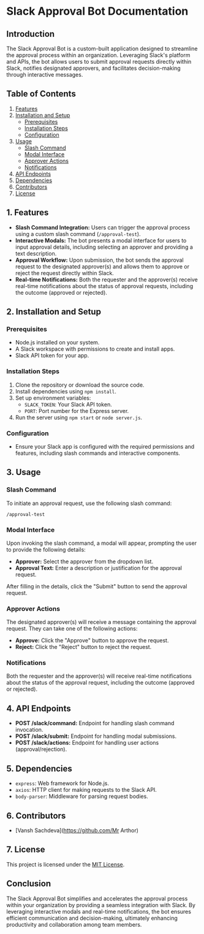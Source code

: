 # Slack Approval Bot Documentation

## Introduction

The Slack Approval Bot is a custom-built application designed to streamline the approval process within an organization. Leveraging Slack's platform and APIs, the bot allows users to submit approval requests directly within Slack, notifies designated approvers, and facilitates decision-making through interactive messages.

## Table of Contents

1. [Features](#features)
2. [Installation and Setup](#installation-and-setup)
   - [Prerequisites](#prerequisites)
   - [Installation Steps](#installation-steps)
   - [Configuration](#configuration)
3. [Usage](#usage)
   - [Slash Command](#slash-command)
   - [Modal Interface](#modal-interface)
   - [Approver Actions](#approver-actions)
   - [Notifications](#notifications)
4. [API Endpoints](#api-endpoints)
5. [Dependencies](#dependencies)
6. [Contributors](#contributors)
7. [License](#license)

## 1. Features <a name="features"></a>

- **Slash Command Integration:** Users can trigger the approval process using a custom slash command (`/approval-test`).
- **Interactive Modals:** The bot presents a modal interface for users to input approval details, including selecting an approver and providing a text description.
- **Approval Workflow:** Upon submission, the bot sends the approval request to the designated approver(s) and allows them to approve or reject the request directly within Slack.
- **Real-time Notifications:** Both the requester and the approver(s) receive real-time notifications about the status of approval requests, including the outcome (approved or rejected).

## 2. Installation and Setup <a name="installation-and-setup"></a>

### Prerequisites <a name="prerequisites"></a>

- Node.js installed on your system.
- A Slack workspace with permissions to create and install apps.
- Slack API token for your app.

### Installation Steps <a name="installation-steps"></a>

1. Clone the repository or download the source code.
2. Install dependencies using `npm install`.
3. Set up environment variables:
   - `SLACK_TOKEN`: Your Slack API token.
   - `PORT`: Port number for the Express server.
4. Run the server using `npm start` or `node server.js`.

### Configuration <a name="configuration"></a>

- Ensure your Slack app is configured with the required permissions and features, including slash commands and interactive components.

## 3. Usage <a name="usage"></a>

### Slash Command <a name="slash-command"></a>

To initiate an approval request, use the following slash command:

```
/approval-test
```

### Modal Interface <a name="modal-interface"></a>

Upon invoking the slash command, a modal will appear, prompting the user to provide the following details:

- **Approver:** Select the approver from the dropdown list.
- **Approval Text:** Enter a description or justification for the approval request.

After filling in the details, click the "Submit" button to send the approval request.

### Approver Actions <a name="approver-actions"></a>

The designated approver(s) will receive a message containing the approval request. They can take one of the following actions:

- **Approve:** Click the "Approve" button to approve the request.
- **Reject:** Click the "Reject" button to reject the request.

### Notifications <a name="notifications"></a>

Both the requester and the approver(s) will receive real-time notifications about the status of the approval request, including the outcome (approved or rejected).

## 4. API Endpoints <a name="api-endpoints"></a>

- **POST /slack/command:** Endpoint for handling slash command invocation.
- **POST /slack/submit:** Endpoint for handling modal submissions.
- **POST /slack/actions:** Endpoint for handling user actions (approval/rejection).

## 5. Dependencies <a name="dependencies"></a>

- `express`: Web framework for Node.js.
- `axios`: HTTP client for making requests to the Slack API.
- `body-parser`: Middleware for parsing request bodies.

## 6. Contributors <a name="contributors"></a>

- [Vansh Sachdeva](https://github.com/Mr Arthor)

## 7. License <a name="license"></a>

This project is licensed under the [MIT License](LICENSE).

## Conclusion

The Slack Approval Bot simplifies and accelerates the approval process within your organization by providing a seamless integration with Slack. By leveraging interactive modals and real-time notifications, the bot ensures efficient communication and decision-making, ultimately enhancing productivity and collaboration among team members.